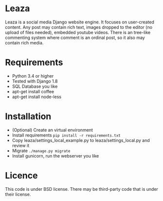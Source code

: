 Leaza
=====

Leaza is a social media Django website engine. It focuses on user-created content.
Any post may contain rich text, images dropped to the editor (no upload of files needed), embedded youtube videos.
There is an tree-like commenting system where comment is an ordinal post, so it also may contain rich media.
 
Requirements
============

* Python 3.4 or higher
* Tested with Django 1.8
* SQL Database you like
* apt-get install coffee
* apt-get install node-less


Installation
============
* (Optional) Create an virtual environment
* Install requirements ```pip install -r requirements.txt```
* Copy leaza/settings_local_example.py to leaza/settings_local.py and review it
* Migrate ```./manage.py migrate```
* Install gunicorn, run the webserver you like

Licence
=======

This code is under BSD license. There may be third-party code that is under their license.
